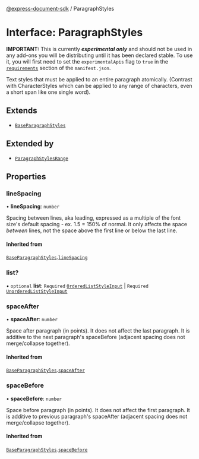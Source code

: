 [@express-document-sdk](../overview.md) / ParagraphStyles

# Interface: ParagraphStyles

<InlineAlert slots="text" variant="warning"/>

**IMPORTANT:** This is currently ***experimental only*** and should not be used in any add-ons you will be distributing until it has been declared stable. To use it, you will first need to set the `experimentalApis` flag to `true` in the [`requirements`](../../../manifest/index.md#requirements) section of the `manifest.json`.

Text styles that must be applied to an entire paragraph atomically. (Contrast with CharacterStyles which can be applied to
any range of characters, even a short span like one single word).

## Extends

-   [`BaseParagraphStyles`](base-paragraph-styles.md)

## Extended by

-   [`ParagraphStylesRange`](paragraph-styles-range.md)

## Properties

### lineSpacing

• **lineSpacing**: `number`

Spacing between lines, aka leading, expressed as a multiple of the font size's default spacing - ex. 1.5 = 150% of normal.
It only affects the space _between_ lines, not the space above the first line or below the last line.

#### Inherited from

[`BaseParagraphStyles`](base-paragraph-styles.md).[`lineSpacing`](base-paragraph-styles.md#linespacing)

<HorizontalLine />

### list?

• `optional` **list**: `Required` [`OrderedListStyleInput`](ordered-list-style-input.md) \| `Required` [`UnorderedListStyleInput`](unordered-list-style-input.md)

<HorizontalLine />

### spaceAfter

• **spaceAfter**: `number`

Space after paragraph (in points). It does not affect the last paragraph. It is additive to the next paragraph's spaceBefore
(adjacent spacing does not merge/collapse together).

#### Inherited from

[`BaseParagraphStyles`](base-paragraph-styles.md).[`spaceAfter`](base-paragraph-styles.md#spaceafter)

<HorizontalLine />

### spaceBefore

• **spaceBefore**: `number`

Space before paragraph (in points). It does not affect the first paragraph. It is additive to previous paragraph's spaceAfter
(adjacent spacing does not merge/collapse together).

#### Inherited from

[`BaseParagraphStyles`](base-paragraph-styles.md).[`spaceBefore`](base-paragraph-styles.md#spacebefore)
